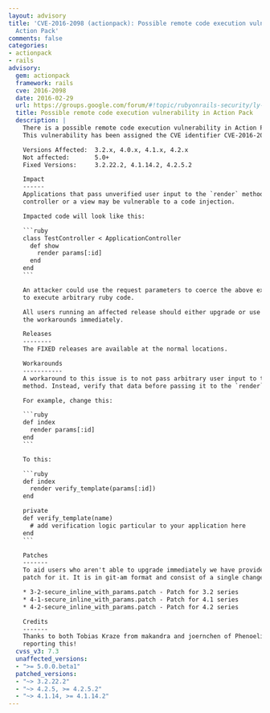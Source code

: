 ```yaml
---
layout: advisory
title: 'CVE-2016-2098 (actionpack): Possible remote code execution vulnerability in
  Action Pack'
comments: false
categories:
- actionpack
- rails
advisory:
  gem: actionpack
  framework: rails
  cve: 2016-2098
  date: 2016-02-29
  url: https://groups.google.com/forum/#!topic/rubyonrails-security/ly-IH-fxr_Q
  title: Possible remote code execution vulnerability in Action Pack
  description: |
    There is a possible remote code execution vulnerability in Action Pack.
    This vulnerability has been assigned the CVE identifier CVE-2016-2098.

    Versions Affected:  3.2.x, 4.0.x, 4.1.x, 4.2.x
    Not affected:       5.0+
    Fixed Versions:     3.2.22.2, 4.1.14.2, 4.2.5.2

    Impact
    ------
    Applications that pass unverified user input to the `render` method in a
    controller or a view may be vulnerable to a code injection.

    Impacted code will look like this:

    ```ruby
    class TestController < ApplicationController
      def show
        render params[:id]
      end
    end
    ```

    An attacker could use the request parameters to coerce the above example
    to execute arbitrary ruby code.

    All users running an affected release should either upgrade or use one of
    the workarounds immediately.

    Releases
    --------
    The FIXED releases are available at the normal locations.

    Workarounds
    -----------
    A workaround to this issue is to not pass arbitrary user input to the `render`
    method. Instead, verify that data before passing it to the `render` method.

    For example, change this:

    ```ruby
    def index
      render params[:id]
    end
    ```

    To this:

    ```ruby
    def index
      render verify_template(params[:id])
    end

    private
    def verify_template(name)
      # add verification logic particular to your application here
    end
    ```

    Patches
    -------
    To aid users who aren't able to upgrade immediately we have provided a
    patch for it. It is in git-am format and consist of a single changeset.

    * 3-2-secure_inline_with_params.patch - Patch for 3.2 series
    * 4-1-secure_inline_with_params.patch - Patch for 4.1 series
    * 4-2-secure_inline_with_params.patch - Patch for 4.2 series

    Credits
    -------
    Thanks to both Tobias Kraze from makandra and joernchen of Phenoelit for
    reporting this!
  cvss_v3: 7.3
  unaffected_versions:
  - ">= 5.0.0.beta1"
  patched_versions:
  - "~> 3.2.22.2"
  - "~> 4.2.5, >= 4.2.5.2"
  - "~> 4.1.14, >= 4.1.14.2"
---
```

